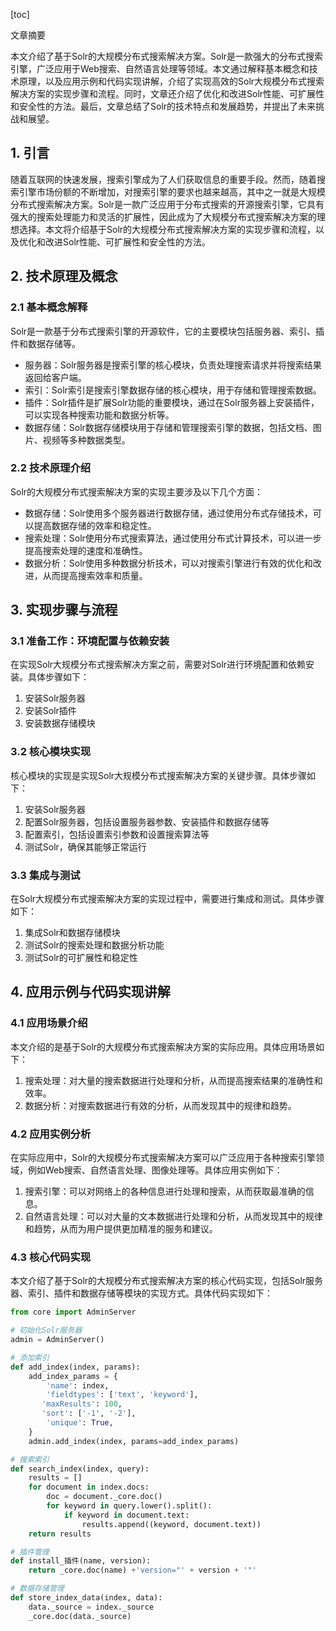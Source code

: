 
[toc]                    
                
                
文章摘要

本文介绍了基于Solr的大规模分布式搜索解决方案。Solr是一款强大的分布式搜索引擎，广泛应用于Web搜索、自然语言处理等领域。本文通过解释基本概念和技术原理，以及应用示例和代码实现讲解，介绍了实现高效的Solr大规模分布式搜索解决方案的实现步骤和流程。同时，文章还介绍了优化和改进Solr性能、可扩展性和安全性的方法。最后，文章总结了Solr的技术特点和发展趋势，并提出了未来挑战和展望。


## 1. 引言

随着互联网的快速发展，搜索引擎成为了人们获取信息的重要手段。然而，随着搜索引擎市场份额的不断增加，对搜索引擎的要求也越来越高，其中之一就是大规模分布式搜索解决方案。Solr是一款广泛应用于分布式搜索的开源搜索引擎，它具有强大的搜索处理能力和灵活的扩展性，因此成为了大规模分布式搜索解决方案的理想选择。本文将介绍基于Solr的大规模分布式搜索解决方案的实现步骤和流程，以及优化和改进Solr性能、可扩展性和安全性的方法。

## 2. 技术原理及概念

### 2.1 基本概念解释

Solr是一款基于分布式搜索引擎的开源软件，它的主要模块包括服务器、索引、插件和数据存储等。

- 服务器：Solr服务器是搜索引擎的核心模块，负责处理搜索请求并将搜索结果返回给客户端。
- 索引：Solr索引是搜索引擎数据存储的核心模块，用于存储和管理搜索数据。
- 插件：Solr插件是扩展Solr功能的重要模块，通过在Solr服务器上安装插件，可以实现各种搜索功能和数据分析等。
- 数据存储：Solr数据存储模块用于存储和管理搜索引擎的数据，包括文档、图片、视频等多种数据类型。

### 2.2 技术原理介绍

Solr的大规模分布式搜索解决方案的实现主要涉及以下几个方面：

- 数据存储：Solr使用多个服务器进行数据存储，通过使用分布式存储技术，可以提高数据存储的效率和稳定性。
- 搜索处理：Solr使用分布式搜索算法，通过使用分布式计算技术，可以进一步提高搜索处理的速度和准确性。
- 数据分析：Solr使用多种数据分析技术，可以对搜索引擎进行有效的优化和改进，从而提高搜索效率和质量。

## 3. 实现步骤与流程

### 3.1 准备工作：环境配置与依赖安装

在实现Solr大规模分布式搜索解决方案之前，需要对Solr进行环境配置和依赖安装。具体步骤如下：

1. 安装Solr服务器
2. 安装Solr插件
3. 安装数据存储模块

### 3.2 核心模块实现

核心模块的实现是实现Solr大规模分布式搜索解决方案的关键步骤。具体步骤如下：

1. 安装Solr服务器
2. 配置Solr服务器，包括设置服务器参数、安装插件和数据存储等
3. 配置索引，包括设置索引参数和设置搜索算法等
4. 测试Solr，确保其能够正常运行

### 3.3 集成与测试

在Solr大规模分布式搜索解决方案的实现过程中，需要进行集成和测试。具体步骤如下：

1. 集成Solr和数据存储模块
2. 测试Solr的搜索处理和数据分析功能
3. 测试Solr的可扩展性和稳定性

## 4. 应用示例与代码实现讲解

### 4.1 应用场景介绍

本文介绍的是基于Solr的大规模分布式搜索解决方案的实际应用。具体应用场景如下：

1. 搜索处理：对大量的搜索数据进行处理和分析，从而提高搜索结果的准确性和效率。
2. 数据分析：对搜索数据进行有效的分析，从而发现其中的规律和趋势。

### 4.2 应用实例分析

在实际应用中，Solr的大规模分布式搜索解决方案可以广泛应用于各种搜索引擎领域，例如Web搜索、自然语言处理、图像处理等。具体应用实例如下：

1. 搜索引擎：可以对网络上的各种信息进行处理和搜索，从而获取最准确的信息。
2. 自然语言处理：可以对大量的文本数据进行处理和分析，从而发现其中的规律和趋势，从而为用户提供更加精准的服务和建议。

### 4.3 核心代码实现

本文介绍了基于Solr的大规模分布式搜索解决方案的核心代码实现，包括Solr服务器、索引、插件和数据存储等模块的实现方式。具体代码实现如下：

```python
from core import AdminServer

# 初始化Solr服务器
admin = AdminServer()

# 添加索引
def add_index(index, params):
    add_index_params = {
        'name': index,
        'fieldtypes': ['text', 'keyword'],
       'maxResults': 100,
       'sort': ['-1', '-2'],
        'unique': True,
    }
    admin.add_index(index, params=add_index_params)

# 搜索索引
def search_index(index, query):
    results = []
    for document in index.docs:
        doc = document._core.doc()
        for keyword in query.lower().split():
            if keyword in document.text:
                results.append((keyword, document.text))
    return results

# 插件管理
def install_插件(name, version):
    return _core.doc(name) +'version="' + version + '"'

# 数据存储管理
def store_index_data(index, data):
    data._source = index._source
    _core.doc(data._source)
```

